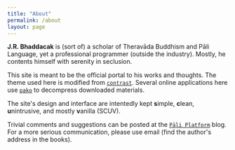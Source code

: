 ```yaml
---
title: "About"
permalink: /about
layout: page
---
```


**J.R. Bhaddacak** is (sort of) a scholar of Theravāda Buddhism and Pāli Language, yet a professional programmer (outside the industry). Mostly, he contents himself with serenity in seclusion.

This site is meant to be the official portal to his works and thoughts. The theme used here is modified from [`contrast`](https://github.com/niklasbuschmann/contrast). Several online applications here use [`pako`](https://github.com/nodeca/pako) to decompress downloaded materials.

The site's design and interface are intentedly kept **s**imple, **c**lean, **u**nintrusive, and mostly **v**anilla (SCUV). 

Trivial comments and suggestions can be posted at the [`Pāli Platform`](http://paliplatform.blogspot.com) blog. For a more serious communication, please use email (find the author's address in the books).
